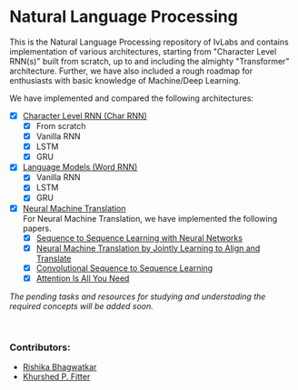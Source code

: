 # Natural Language Processing
This is the Natural Language Processing repository of IvLabs and contains implementation of various architectures, starting from "Character Level RNN(s)" built from scratch, up to and including the almighty "Transformer" architecture.
Further, we have also included a rough roadmap for enthusiasts with basic knowledge of Machine/Deep Learning.

We have implemented and compared the following architectures:
- [x] [Character Level RNN (Char RNN)](char_rnns)
    - [x] From scratch
    - [x] Vanilla RNN
    - [x] LSTM
    - [x] GRU

- [x] [Language Models (Word RNN)](word_rnn)
    - [x] Vanilla RNN
    - [x] LSTM
    - [x] GRU

- [x] [Neural Machine Translation](neural_machine_translation)\
    For Neural Machine Translation, we have implemented the following papers.
    - [x] [Sequence to Sequence Learning with Neural Networks](https://arxiv.org/abs/1409.3215)
    - [x] [Neural Machine Translation by Jointly Learning to Align and Translate](https://arxiv.org/abs/1409.0473)
    - [x] [Convolutional Sequence to Sequence Learning](https://arxiv.org/abs/1705.03122)
    - [x] [Attention Is All You Need](https://arxiv.org/abs/1706.03762)

*The pending tasks and resources for studying and understading the required concepts will be added soon.*

<br />

### Contributors:
* [Rishika Bhagwatkar](https://https//github.com/rishika2110)
* [Khurshed P. Fitter](https://https//github.com/GlazeDonuts)

